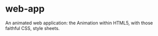 # web-app
An animated web application: the Animation within  HTML5, with those faithful CSS, style sheets. 
